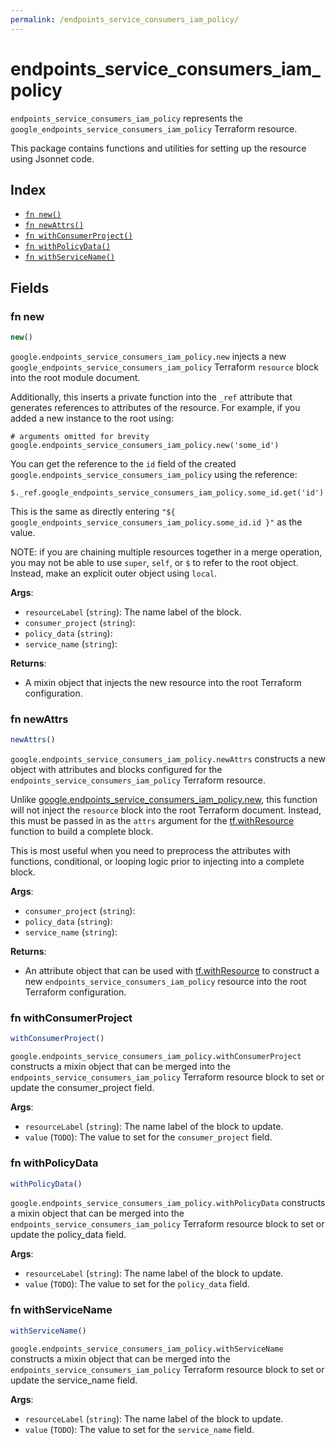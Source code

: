 ```yaml
---
permalink: /endpoints_service_consumers_iam_policy/
---
```


# endpoints_service_consumers_iam_policy

`endpoints_service_consumers_iam_policy` represents the `google_endpoints_service_consumers_iam_policy` Terraform resource.



This package contains functions and utilities for setting up the resource using Jsonnet code.


## Index

* [`fn new()`](#fn-new)
* [`fn newAttrs()`](#fn-newattrs)
* [`fn withConsumerProject()`](#fn-withconsumerproject)
* [`fn withPolicyData()`](#fn-withpolicydata)
* [`fn withServiceName()`](#fn-withservicename)

## Fields

### fn new

```ts
new()
```


`google.endpoints_service_consumers_iam_policy.new` injects a new `google_endpoints_service_consumers_iam_policy` Terraform `resource`
block into the root module document.

Additionally, this inserts a private function into the `_ref` attribute that generates references to attributes of the
resource. For example, if you added a new instance to the root using:

    # arguments omitted for brevity
    google.endpoints_service_consumers_iam_policy.new('some_id')

You can get the reference to the `id` field of the created `google.endpoints_service_consumers_iam_policy` using the reference:

    $._ref.google_endpoints_service_consumers_iam_policy.some_id.get('id')

This is the same as directly entering `"${ google_endpoints_service_consumers_iam_policy.some_id.id }"` as the value.

NOTE: if you are chaining multiple resources together in a merge operation, you may not be able to use `super`, `self`,
or `$` to refer to the root object. Instead, make an explicit outer object using `local`.

**Args**:
  - `resourceLabel` (`string`): The name label of the block.
  - `consumer_project` (`string`): 
  - `policy_data` (`string`): 
  - `service_name` (`string`): 

**Returns**:
- A mixin object that injects the new resource into the root Terraform configuration.


### fn newAttrs

```ts
newAttrs()
```


`google.endpoints_service_consumers_iam_policy.newAttrs` constructs a new object with attributes and blocks configured for the `endpoints_service_consumers_iam_policy`
Terraform resource.

Unlike [google.endpoints_service_consumers_iam_policy.new](#fn-endpointsserviceconsumersiampolicynew), this function will not inject the `resource`
block into the root Terraform document. Instead, this must be passed in as the `attrs` argument for the
[tf.withResource](https://github.com/tf-libsonnet/core/tree/main/docs#fn-withresource) function to build a complete block.

This is most useful when you need to preprocess the attributes with functions, conditional, or looping logic prior to
injecting into a complete block.

**Args**:
  - `consumer_project` (`string`): 
  - `policy_data` (`string`): 
  - `service_name` (`string`): 

**Returns**:
  - An attribute object that can be used with [tf.withResource](https://github.com/tf-libsonnet/core/tree/main/docs#fn-withresource) to construct a new `endpoints_service_consumers_iam_policy` resource into the root Terraform configuration.


### fn withConsumerProject

```ts
withConsumerProject()
```

`google.endpoints_service_consumers_iam_policy.withConsumerProject` constructs a mixin object that can be merged into the `endpoints_service_consumers_iam_policy`
Terraform resource block to set or update the consumer_project field.



**Args**:
  - `resourceLabel` (`string`): The name label of the block to update.
  - `value` (`TODO`): The value to set for the `consumer_project` field.


### fn withPolicyData

```ts
withPolicyData()
```

`google.endpoints_service_consumers_iam_policy.withPolicyData` constructs a mixin object that can be merged into the `endpoints_service_consumers_iam_policy`
Terraform resource block to set or update the policy_data field.



**Args**:
  - `resourceLabel` (`string`): The name label of the block to update.
  - `value` (`TODO`): The value to set for the `policy_data` field.


### fn withServiceName

```ts
withServiceName()
```

`google.endpoints_service_consumers_iam_policy.withServiceName` constructs a mixin object that can be merged into the `endpoints_service_consumers_iam_policy`
Terraform resource block to set or update the service_name field.



**Args**:
  - `resourceLabel` (`string`): The name label of the block to update.
  - `value` (`TODO`): The value to set for the `service_name` field.
